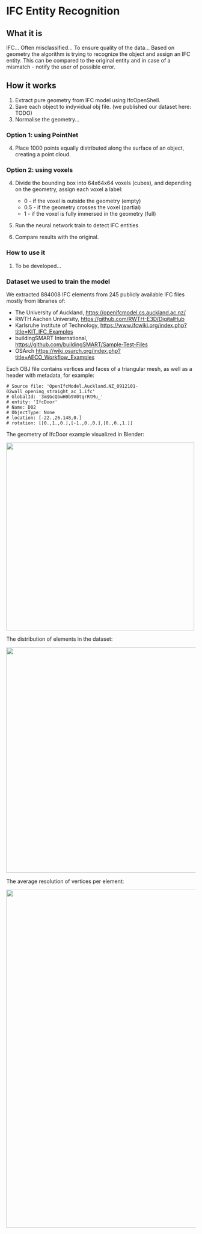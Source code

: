 
# IFC Entity Recognition

## What it is

IFC... Often misclassified... To ensure quality of the data... Based on geometry the algorithm is trying to recognize the object and assign an IFC entity. This can be compared to the original entity and in case of a mismatch - notify the user of possible error.  

## How it works

1. Extract pure geometry from IFC model using IfcOpenShell.
2. Save each object to indyvidual obj file. (we published our dataset here: TODO)
3. Normalise the geometry...

### Option 1: using PointNet
4. Place 1000 points equally distributed along the surface of an object, creating a point cloud.

### Option 2: using voxels
4. Divide the bounding box into 64x64x64 voxels (cubes), and depending on the geometry, assign each voxel a label:
   - 0 - if the voxel is outside the geometry (empty)
   - 0.5 - if the geometry crosses the voxel (partial)
   - 1 - if the voxel is fully immersed in the geometry (full)

6. Run the neural network train to detect IFC entities
7. Compare results with the original.

### How to use it

1. To be developed...

### Dataset we used to train the model

We extracted 884008 IFC elements from 245 publicly available IFC files mostly from libraries of: 
- The University of Auckland, https://openifcmodel.cs.auckland.ac.nz/
- RWTH Aachen University, https://github.com/RWTH-E3D/DigitalHub
- Karlsruhe Institute of Technology, https://www.ifcwiki.org/index.php?title=KIT_IFC_Examples
- buildingSMART International, https://github.com/buildingSMART/Sample-Test-Files
- OSArch https://wiki.osarch.org/index.php?title=AECO_Workflow_Examples

Each OBJ file contains vertices and faces of a triangular mesh, as well as a header with metadata, for example:

```
# Source file: 'OpenIfcModel.Auckland.NZ_0912101-02wall_opening_straight_ac_1.ifc'
# GlobalId: '3m$GcQbwH0b9V0tqrRtMu_'
# entity: 'IfcDoor'
# Name: D02
# ObjectType: None
# location: [-22.,26.148,0.]
# rotation: [[0.,1.,0.],[-1.,0.,0.],[0.,0.,1.]]
```

The geometry of IfcDoor example visualized in Blender:

<img src="https://github.com/wojciechteclaw/IFC-PointNet/assets/22922395/9c1ed5ee-cf1e-40ea-9052-1e0893b6456c" width="500">

The distribution of elements in the dataset:

<img src="https://github.com/wojciechteclaw/IFC-PointNet/assets/22922395/cf940db4-4e62-4f55-9b89-499835e2c27e" width="600">

The average resolution of vertices per element:

<img src="https://github.com/wojciechteclaw/IFC-PointNet/assets/22922395/872425e3-f3be-464f-be3f-83ddbf2d0f69" width="900">
